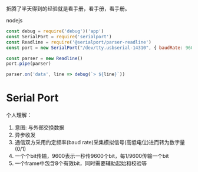 折腾了半天得到的经验就是看手册，看手册，看手册。

nodejs

```js
const debug = require('debug')('app')
const SerialPort = require('serialport')
const Readline = require('@serialport/parser-readline')
const port = new SerialPort("/dev/tty.usbserial-14310", { baudRate: 9600 });

const parser = new Readline()
port.pipe(parser)

parser.on('data', line => debug(`> ${line}`))
```

Serial Port
===========
个人理解：
1. 意图: 与外部交换数据
2. 异步收发
3. 通信双方采用约定频率(baud rate)采集模拟信号(高低电位)进而转为数字量(0/1)
4. 一个个bit传输，9600表示一秒传9600个bit，每1/9600传输一个bit
5. 一个frame中包含8个有效bit，同时需要辅助起始和校验等
